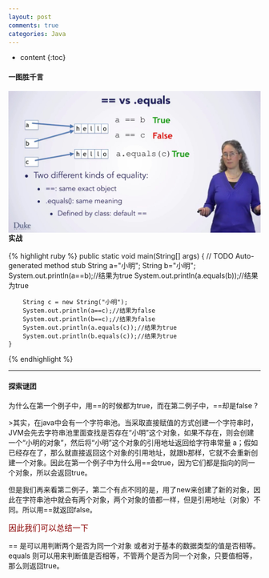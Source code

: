 ```yaml
---
layout: post
comments: true
categories: Java
---
```


* content
{:toc}

#### 一图胜千言
<img src="/static/img/java/2.jpg" align=left><br>

---

#### 实战
{% highlight ruby %}
	public static void main(String[] args) {
		// TODO Auto-generated method stub
		String a="小明";
		String b="小明";
		System.out.println(a==b);//结果为true
		System.out.println(a.equals(b));//结果为true
		
		String c = new String("小明");
		System.out.println(a==c);//结果为false
		System.out.println(b==c);//结果为false
		System.out.println(a.equals(c));//结果为true
		System.out.println(b.equals(c));//结果为true
	}
{% endhighlight %}

---

#### 探索谜团

<p>为什么在第一个例子中，用==的时候都为true，而在第二例子中，==却是false ?</p>
>其实，在java中会有一个字符串池。当采取直接赋值的方式创建一个字符串时，JVM会先去字符串池里面查找是否存在“小明”这个对象，如果不存在，则会创建一个“小明的对象”，然后将“小明”这个对象的引用地址返回给字符串常量 a；假如已经存在了，那么就直接返回这个对象的引用地址，就跟b那样，它就不会重新创建一个对象。因此在第一个例子中为什么用==会true，因为它们都是指向的同一个对象，所以会返回true。
<p>但是我们再来看第二例子，第二个有点不同的是，用了new来创建了新的对象，因此在字符串池中就会有两个对象，两个对象的值都一样，但是引用地址（对象）不同。所以用==就返回false。</p>

<p><font  size="3" color="#8B0000">因此我们可以总结一下</font></p>

== 是可以用判断两个是否为同一个对象 或者对于基本的数据类型的值是否相等。
equals 则可以用来判断值是否相等，不管两个是否为同一个对象，只要值相等，那么则返回true。